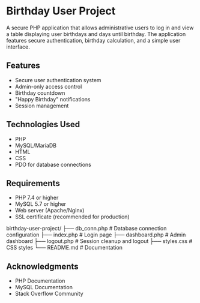 # Birthday User Project

A secure PHP application that allows administrative users to log in and view a table 
displaying user birthdays and days until birthday. The application features secure 
authentication, birthday calculation, and a simple user interface.

## Features

- Secure user authentication system
- Admin-only access control
- Birthday countdown 
- "Happy Birthday" notifications
- Session management

## Technologies Used

- PHP 
- MySQL/MariaDB
- HTML
- CSS
- PDO for database connections

## Requirements

- PHP 7.4 or higher
- MySQL 5.7 or higher
- Web server (Apache/Nginx)
- SSL certificate (recommended for production)

birthday-user-project/
├── db_conn.php         # Database connection configuration
├── index.php          # Login page
├── dashboard.php      # Admin dashboard
├── logout.php         # Session cleanup and logout
├── styles.css         # CSS styles
└── README.md         # Documentation

## Acknowledgments

- PHP Documentation
- MySQL Documentation
- Stack Overflow Community
